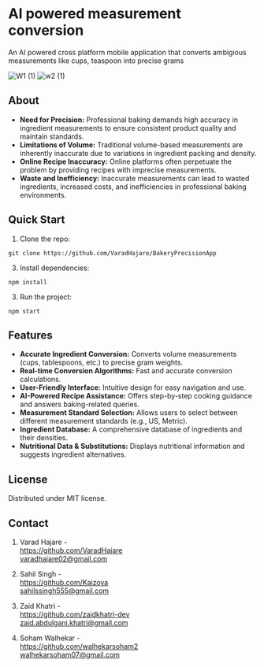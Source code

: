 # AI powered measurement conversion

An AI powered cross platform mobile application that converts ambigious measurements like cups, teaspoon into precise 
grams


![W1 (1)](https://github.com/user-attachments/assets/ff3a0b45-7605-4d32-ae12-4f56cf455432)
![w2 (1)](https://github.com/user-attachments/assets/5cb07e8a-e1ca-48cd-a6f8-274c799bc5dd)


## About

- **Need for Precision:** Professional baking demands high accuracy in ingredient measurements to ensure consistent product quality and maintain standards.
- **Limitations of Volume:** Traditional volume-based measurements are inherently inaccurate due to variations in ingredient packing and density.
- **Online Recipe Inaccuracy:** Online platforms often perpetuate the problem by providing recipes with imprecise measurements.
- **Waste and Inefficiency:** Inaccurate measurements can lead to wasted ingredients, increased costs, and inefficiencies in professional baking environments.

## Quick Start

1. Clone the repo:
```
git clone https://github.com/VaradHajare/BakeryPrecisionApp
 ```  
3. Install dependencies: 
```
npm install
```   
3. Run the project:
```    
npm start
```    
## Features

- **Accurate Ingredient Conversion:** Converts volume measurements (cups, tablespoons, etc.) to precise gram weights.
- **Real-time Conversion Algorithms:** Fast and accurate conversion calculations.
- **User-Friendly Interface:** Intuitive design for easy navigation and use.
- **AI-Powered Recipe Assistance:** Offers step-by-step cooking guidance and answers baking-related queries.
- **Measurement Standard Selection:** Allows users to select between different measurement standards (e.g., US, Metric).
- **Ingredient Database:** A comprehensive database of ingredients and their densities.
- **Nutritional Data & Substitutions:** Displays nutritional information and suggests ingredient alternatives.

## License

Distributed under MIT license.

## Contact

1. Varad Hajare -
<br>https://github.com/VaradHajare<br>
varadhajare02@gmail.com

2. Sahil Singh -
<br>https://github.com/Kaizoya<br>
sahilssingh555@gmail.com

3. Zaid Khatri -
<br>https://github.com/zaidkhatri-dev<br>
zaid.abdulgani.khatri@gmail.com

4. Soham Walhekar -
<br>https://github.com/walhekarsoham2<br>
walhekarsoham07@gmail.com

